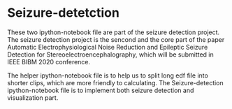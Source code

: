 # Seizure-detetction

These two ipython-notebook file are part of the seizure detection project.
The seizure detection project is the sencond and the core part of the paper Automatic Electrophysiological Noise Reduction and Epileptic Seizure Detection for Stereoelectroencephalography, which will be submitted in IEEE BIBM 2020 conference.

The helper ipython-notebook file is to help us to split long edf file into shorter clips, which are more friendly to calculating.
The Seizure-detection ipython-notebook file is to implement both seizure detection and visualization part.
